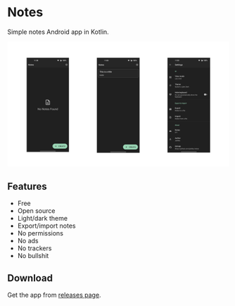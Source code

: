 # Notes

Simple notes Android app in Kotlin.

![Screenshots](screenshots.png)

## Features

-   Free
-   Open source
-   Light/dark theme
-   Export/import notes
-   No permissions
-   No ads
-   No trackers
-   No bullshit

## Download

Get the app from [releases page](https://github.com/Jankku/notes/releases).
